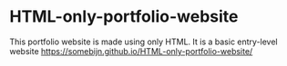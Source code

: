 # HTML-only-portfolio-website
This portfolio website is made using only HTML. It is a basic entry-level website
https://somebijn.github.io/HTML-only-portfolio-website/

